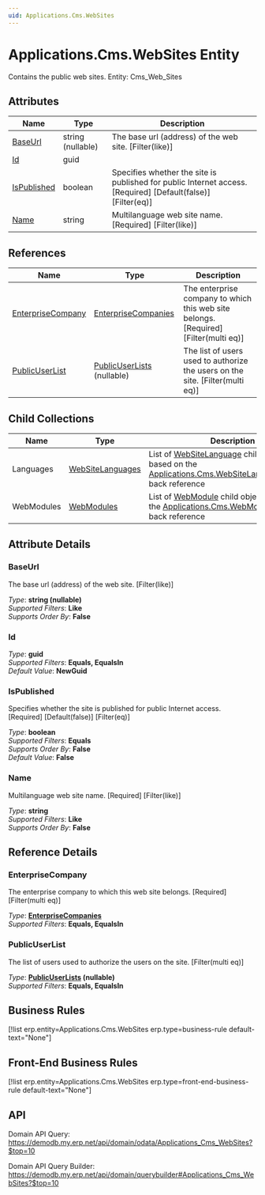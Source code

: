 ```yaml
---
uid: Applications.Cms.WebSites
---
```

# Applications.Cms.WebSites Entity

Contains the public web sites. Entity: Cms_Web_Sites

## Attributes

| Name | Type | Description |
| ---- | ---- | --- |
| [BaseUrl](Applications.Cms.WebSites.md#baseurl) | string (nullable) | The base url (address) of the web site. [Filter(like)] 
| [Id](Applications.Cms.WebSites.md#id) | guid |  
| [IsPublished](Applications.Cms.WebSites.md#ispublished) | boolean | Specifies whether the site is published for public Internet access. [Required] [Default(false)] [Filter(eq)] 
| [Name](Applications.Cms.WebSites.md#name) | string | Multilanguage web site name. [Required] [Filter(like)] 

## References

| Name | Type | Description |
| ---- | ---- | --- |
| [EnterpriseCompany](Applications.Cms.WebSites.md#enterprisecompany) | [EnterpriseCompanies](General.EnterpriseCompanies.md) | The enterprise company to which this web site belongs. [Required] [Filter(multi eq)] |
| [PublicUserList](Applications.Cms.WebSites.md#publicuserlist) | [PublicUserLists](Systems.External.PublicUserLists.md) (nullable) | The list of users used to authorize the users on the site. [Filter(multi eq)] |

## Child Collections

| Name | Type | Description |
| ---- | ---- | --- |
| Languages | [WebSiteLanguages](Applications.Cms.WebSiteLanguages.md) | List of [WebSiteLanguage](Applications.Cms.WebSiteLanguages.md) child objects, based on the [Applications.Cms.WebSiteLanguage.WebSite](Applications.Cms.WebSiteLanguages.md#website) back reference 
| WebModules | [WebModules](Applications.Cms.WebModules.md) | List of [WebModule](Applications.Cms.WebModules.md) child objects, based on the [Applications.Cms.WebModule.WebSite](Applications.Cms.WebModules.md#website) back reference 


## Attribute Details

### BaseUrl

The base url (address) of the web site. [Filter(like)]

_Type_: **string (nullable)**  
_Supported Filters_: **Like**  
_Supports Order By_: **False**  

### Id

_Type_: **guid**  
_Supported Filters_: **Equals, EqualsIn**  
_Default Value_: **NewGuid**  

### IsPublished

Specifies whether the site is published for public Internet access. [Required] [Default(false)] [Filter(eq)]

_Type_: **boolean**  
_Supported Filters_: **Equals**  
_Supports Order By_: **False**  
_Default Value_: **False**  

### Name

Multilanguage web site name. [Required] [Filter(like)]

_Type_: **string**  
_Supported Filters_: **Like**  
_Supports Order By_: **False**  


## Reference Details

### EnterpriseCompany

The enterprise company to which this web site belongs. [Required] [Filter(multi eq)]

_Type_: **[EnterpriseCompanies](General.EnterpriseCompanies.md)**  
_Supported Filters_: **Equals, EqualsIn**  

### PublicUserList

The list of users used to authorize the users on the site. [Filter(multi eq)]

_Type_: **[PublicUserLists](Systems.External.PublicUserLists.md) (nullable)**  
_Supported Filters_: **Equals, EqualsIn**  



## Business Rules

[!list erp.entity=Applications.Cms.WebSites erp.type=business-rule default-text="None"]

## Front-End Business Rules

[!list erp.entity=Applications.Cms.WebSites erp.type=front-end-business-rule default-text="None"]

## API

Domain API Query:
<https://demodb.my.erp.net/api/domain/odata/Applications_Cms_WebSites?$top=10>

Domain API Query Builder:
<https://demodb.my.erp.net/api/domain/querybuilder#Applications_Cms_WebSites?$top=10>

